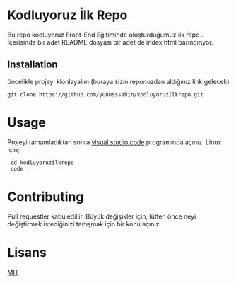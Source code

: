 
# **Kodluyoruz İlk Repo**
Bu repo kodluyoruz Front-End Eğitiminde oluşturduğumuz ilk repo . İçerisinde bir adet
README dosyası bir adet de index.html barındırıyor.
## Installation
öncelikle projeyi klonlayalım (buraya sizin reponuzdan aldığınız link gelecek)

 ``` 
 git clone https://github.com/yunusssahin/kodluyoruzilkrepo.git 
 ``` 
 
 # **Usage**
 Projeyi tamamladıktan sonra [visual studio code](https://code.visualstudio.com/) programında açınız.
 Linux için;
 
``` 
 cd kodluyoruzilkrepo 
 code .

``` 

# **Contributing**
Pull requestler kabuledillir. Büyük değişikler için, lütfen önce neyi değiştirmek istediğinizi tartışmak için bir konu açınız

# **Lisans**

[MIT](https://startuphukuku.com/mit-lisansi-nedir/#:~:text=MIT%20(mit)%20lisans%C4%B1%2C%201988,kaynak%20ve%20%C3%B6zg%C3%BCr%20yaz%C4%B1l%C4%B1m%20lisans%C4%B1d%C4%B1r.)

